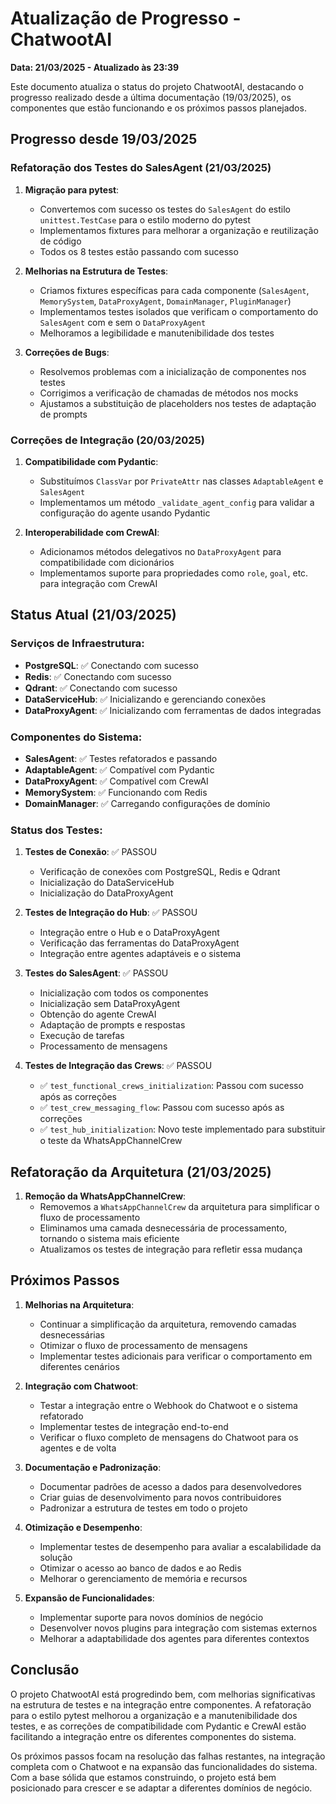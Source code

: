 # Atualização de Progresso - ChatwootAI
**Data: 21/03/2025 - Atualizado às 23:39**

Este documento atualiza o status do projeto ChatwootAI, destacando o progresso realizado desde a última documentação (19/03/2025), os componentes que estão funcionando e os próximos passos planejados.

## Progresso desde 19/03/2025

### Refatoração dos Testes do SalesAgent (21/03/2025)

1. **Migração para pytest**: 
   - Convertemos com sucesso os testes do `SalesAgent` do estilo `unittest.TestCase` para o estilo moderno do pytest
   - Implementamos fixtures para melhorar a organização e reutilização de código
   - Todos os 8 testes estão passando com sucesso

2. **Melhorias na Estrutura de Testes**:
   - Criamos fixtures específicas para cada componente (`SalesAgent`, `MemorySystem`, `DataProxyAgent`, `DomainManager`, `PluginManager`)
   - Implementamos testes isolados que verificam o comportamento do `SalesAgent` com e sem o `DataProxyAgent`
   - Melhoramos a legibilidade e manutenibilidade dos testes

3. **Correções de Bugs**:
   - Resolvemos problemas com a inicialização de componentes nos testes
   - Corrigimos a verificação de chamadas de métodos nos mocks
   - Ajustamos a substituição de placeholders nos testes de adaptação de prompts

### Correções de Integração (20/03/2025)

1. **Compatibilidade com Pydantic**:
   - Substituímos `ClassVar` por `PrivateAttr` nas classes `AdaptableAgent` e `SalesAgent`
   - Implementamos um método `_validate_agent_config` para validar a configuração do agente usando Pydantic

2. **Interoperabilidade com CrewAI**:
   - Adicionamos métodos delegativos no `DataProxyAgent` para compatibilidade com dicionários
   - Implementamos suporte para propriedades como `role`, `goal`, etc. para integração com CrewAI

## Status Atual (21/03/2025)

### Serviços de Infraestrutura:

- **PostgreSQL**: ✅ Conectando com sucesso
- **Redis**: ✅ Conectando com sucesso
- **Qdrant**: ✅ Conectando com sucesso
- **DataServiceHub**: ✅ Inicializando e gerenciando conexões
- **DataProxyAgent**: ✅ Inicializando com ferramentas de dados integradas

### Componentes do Sistema:

- **SalesAgent**: ✅ Testes refatorados e passando
- **AdaptableAgent**: ✅ Compatível com Pydantic
- **DataProxyAgent**: ✅ Compatível com CrewAI
- **MemorySystem**: ✅ Funcionando com Redis
- **DomainManager**: ✅ Carregando configurações de domínio

### Status dos Testes:

1. **Testes de Conexão**: ✅ PASSOU
   - Verificação de conexões com PostgreSQL, Redis e Qdrant
   - Inicialização do DataServiceHub 
   - Inicialização do DataProxyAgent

2. **Testes de Integração do Hub**: ✅ PASSOU
   - Integração entre o Hub e o DataProxyAgent
   - Verificação das ferramentas do DataProxyAgent 
   - Integração entre agentes adaptáveis e o sistema

3. **Testes do SalesAgent**: ✅ PASSOU
   - Inicialização com todos os componentes
   - Inicialização sem DataProxyAgent
   - Obtenção do agente CrewAI
   - Adaptação de prompts e respostas
   - Execução de tarefas
   - Processamento de mensagens

4. **Testes de Integração das Crews**: ✅ PASSOU
   - ✅ `test_functional_crews_initialization`: Passou com sucesso após as correções
   - ✅ `test_crew_messaging_flow`: Passou com sucesso após as correções
   - ✅ `test_hub_initialization`: Novo teste implementado para substituir o teste da WhatsAppChannelCrew

## Refatoração da Arquitetura (21/03/2025)

1. **Remoção da WhatsAppChannelCrew**:
   - Removemos a `WhatsAppChannelCrew` da arquitetura para simplificar o fluxo de processamento
   - Eliminamos uma camada desnecessária de processamento, tornando o sistema mais eficiente
   - Atualizamos os testes de integração para refletir essa mudança

## Próximos Passos

1. **Melhorias na Arquitetura**:
   - Continuar a simplificação da arquitetura, removendo camadas desnecessárias
   - Otimizar o fluxo de processamento de mensagens
   - Implementar testes adicionais para verificar o comportamento em diferentes cenários

2. **Integração com Chatwoot**:
   - Testar a integração entre o Webhook do Chatwoot e o sistema refatorado
   - Implementar testes de integração end-to-end
   - Verificar o fluxo completo de mensagens do Chatwoot para os agentes e de volta

3. **Documentação e Padronização**:
   - Documentar padrões de acesso a dados para desenvolvedores
   - Criar guias de desenvolvimento para novos contribuidores
   - Padronizar a estrutura de testes em todo o projeto

4. **Otimização e Desempenho**:
   - Implementar testes de desempenho para avaliar a escalabilidade da solução
   - Otimizar o acesso ao banco de dados e ao Redis
   - Melhorar o gerenciamento de memória e recursos

5. **Expansão de Funcionalidades**:
   - Implementar suporte para novos domínios de negócio
   - Desenvolver novos plugins para integração com sistemas externos
   - Melhorar a adaptabilidade dos agentes para diferentes contextos

## Conclusão

O projeto ChatwootAI está progredindo bem, com melhorias significativas na estrutura de testes e na integração entre componentes. A refatoração para o estilo pytest melhorou a organização e a manutenibilidade dos testes, e as correções de compatibilidade com Pydantic e CrewAI estão facilitando a integração entre os diferentes componentes do sistema.

Os próximos passos focam na resolução das falhas restantes, na integração completa com o Chatwoot e na expansão das funcionalidades do sistema. Com a base sólida que estamos construindo, o projeto está bem posicionado para crescer e se adaptar a diferentes domínios de negócio.
